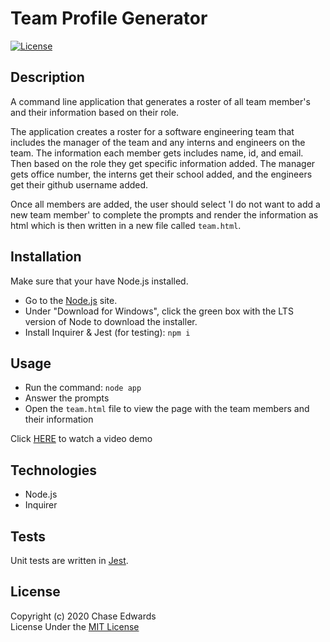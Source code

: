 # Team Profile Generator
[![License](https://img.shields.io/badge/license-The%20MIT%20License-success.svg)](https://shields.io/)


## Description
A command line application that generates a roster of all team member's and their information based on their role.

The application creates a roster for a software engineering team that includes the manager of the team and any interns and engineers on the team. The information each member gets includes name, id, and email. Then based on the role they get specific information added. The manager gets office number, the interns get their school added, and the engineers get their github username added.

Once all members are added, the user should select 'I do not want to add a new team member' to complete the prompts and render the information as html which is then written in a new file called `team.html`.


## Installation
Make sure that your have Node.js installed.
* Go to the [Node.js](https://nodejs.org/en) site.
* Under "Download for Windows", click the green box with the LTS version of Node to download the installer.
* Install Inquirer & Jest (for testing): `npm i`


## Usage
* Run the command: `node app`
* Answer the prompts
* Open the `team.html` file to view the page with the team members and their information

Click [HERE](https://drive.google.com/file/d/1sj_sTzhZt-ZNMQ3Pkp-RjZZ0Y9_UCwTz/view) to watch a video demo


## Technologies
* Node.js
* Inquirer


## Tests
Unit tests are written in [Jest](https://jestjs.io/).


## License
Copyright (c) 2020 Chase Edwards   
License Under the [MIT License](LICENSE)